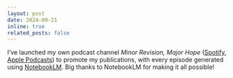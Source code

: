 ```yaml
---
layout: post
date: 2024-09-21
inline: true
related_posts: false
---
```


I’ve launched my own podcast channel *Minor Revision, Major Hope* ([Spotify](https://open.spotify.com/show/3qE8BBidWyMPxwTXpmIDPp?si=8bdc78eb5cfc4a06), [Apple Podcasts](https://podcasts.apple.com/fi/podcast/minor-revision-major-hope/id1769901635)) to promote my publications, with every episode generated using [NotebookLM](https://notebooklm.google/). Big thanks to NotebookLM for making it all possible!
